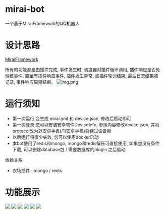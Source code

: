 mirai-bot
=====
一个基于MiraiFramework的QQ机器人


# 设计思路

[MiraiFramework](https://github.com/niuhuan/mirai-framework)

所有的功能都是由插件完成, 事件发生时, 调度器对插件循环调用, 插件响应是否处理该事件, 直至有插件响应事件, 插件发生异常, 或插件轮训结束, 最后日志结果被记录, 事件响应周期结束。
![img.png](images/invoke.png)

# 运行须知

- 第一次运行 会生成 mirai.yml 和 device.json, 修改后启动即可
- 第一次登录 您可以安装安卓软件DeviceInfo, 参照内容修改device.json, 并将protocol改为2(安卓手表)/1(安卓手机)将绕过设备锁
- 以后运行将很少失败, 您可以使用docker启动
- 本bot使用了redis和mongo, mongo和redis解压可直接使用, 如果您没有条件下载, 可以删除database包 / 需要数据库的plugin 之后启动.

依赖关系
- 农场插件 : mongo / redis

# 功能展示

![](images/plugin01.jpg)
![](images/plugin02.jpg)
![](images/plugin03.jpg)
![](images/plugin04.jpg)
![](images/plugin05.jpg)
![](images/plugin06.jpg)